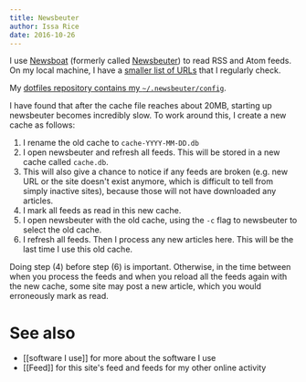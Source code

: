 ```yaml
---
title: Newsbeuter
author: Issa Rice
date: 2016-10-26
---
```


I use [Newsboat](https://newsboat.org/) (formerly called [Newsbeuter](https://web.archive.org/web/20161013081017/http://newsbeuter.org/)) to read RSS and Atom feeds.
On my local machine, I have a [smaller list of
URLs](https://issarice.com/urls.txt) that I regularly check.

My [dotfiles repository contains my `~/.newsbeuter/config`][config].

I have found that after the cache file reaches about 20MB, starting up newsbeuter becomes incredibly slow. To work around this, I create a new cache as follows:

1. I rename the old cache to `cache-YYYY-MM-DD.db`
2. I open newsbeuter and refresh all feeds. This will be stored in a new cache called `cache.db`.
3. This will also give a chance to notice if any feeds are broken (e.g. new URL or the site doesn't exist anymore, which is difficult to tell from simply inactive sites), because those will not have downloaded any articles.
4. I mark all feeds as read in this new cache.
5. I open newsbeuter with the old cache, using the `-c` flag to newsbeuter to select the old cache.
6. I refresh all feeds. Then I process any new articles here. This will be the last time I use this old cache.

Doing step (4) before step (6) is important. Otherwise, in the time between when you process the feeds and when you reload all the feeds again with the new cache, some site may post a new article, which you would erroneously mark as read.

# See also

* [[software I use]] for more about the software I use
* [[Feed]] for this site's feed and feeds for my other online activity

[config]: https://github.com/riceissa/dotfiles/blob/master/.newsbeuter/config
